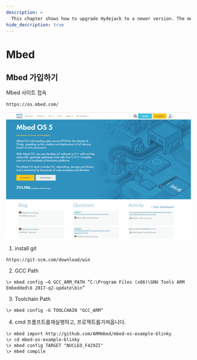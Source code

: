 ```yaml
---
description: >
  This chapter shows how to upgrade Hydejack to a newer version. The method depends on how you've installed Hydejack.
hide_description: true
---
```


# Mbed

## Mbed 가입하기

Mbed 사이트 접속
```bash
https://os.mbed.com/
```

![os.mbed.com](os.mbed.com.png)

1. install git 
```console
https://git-scm.com/download/win
```
2. GCC Path
```console
\> mbed config –G GCC_ARM_PATH “C:\Program Files (x86)\GNU Tools ARM
Embedded\6 2017-q2-update\bin”
```

3. Toolchain Path
```console
\> mbed config -G TOOLCHAIN "GCC_ARM“
```

4. cmd 프롬프트를재실행하고, 프로젝트를가져옵니다.
```console
\> mbed import http://github.com/ARMmbed/mbed-os-example-blinky
\> cd mbed-os-example-blinky
\> mbed config TARGET "NUCLEO_F429ZI"
\> mbed compile
```
